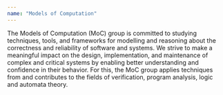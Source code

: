 ```yaml
---
name: "Models of Computation"
---
```

The Models of Computation (MoC) group is committed to studying techniques, tools, and frameworks for modelling and reasoning about the correctness and reliability of software and systems. We strive to make a meaningful impact on the design, implementation, and maintenance of complex and critical systems by enabling better understanding and confidence in their behavior. For this, the MoC group applies techniques from and contributes to the fields of verification, program analysis, logic and automata theory.